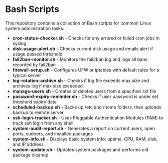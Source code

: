 # Bash Scripts

This repository contains a collection of Bash scripts for common Linux system administration tasks.

- **cron-status-checker.sh** - Checks for any errored or failed cron jobs in syslog
- **disk-usage-alert.sh** - Checks current disk usage and emails alert if usage passed threshold
- **fail2ban-monitor.sh** - Monitors the fail2ban.log and logs all bans recorded by fail2ban
- **firewall-setup.sh** - Configures UFW or iptables with default rules for a typical server
- **log-rotation-archive.sh** - Checks if log file exceeds max size and archives log if max size exceeded
- **manage-users.sh** - Creates or deletes users from a specified .txt file
- **password-expiry-reminder.sh** - Checks if user password is under set threshold expiry date
- **scheduled-backup.sh** - Backs up /etc and /home folders, then uploads backup to remote server
- **ssh-login-tracker.sh** - Uses Pluggable Authentication Modules (PAM) to track ssh login from any shell
- **system-audit-report.sh** - Generates a report on current users, open ports, sudoers, and installed packages
- **system-info.sh** - Displays basic system info: uptime, CPU, RAM, disk, and IP address
- **system-update.sh** - Updates system packages and performs old package cleanup
